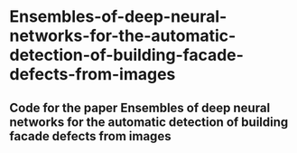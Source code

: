 # Ensembles-of-deep-neural-networks-for-the-automatic-detection-of-building-facade-defects-from-images
## Code for the paper Ensembles of deep neural networks for the automatic detection of building facade defects from images
